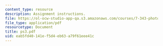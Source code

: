 ```yaml
---
content_type: resource
description: Assignment instructions.
file: https://ol-ocw-studio-app-qa.s3.amazonaws.com/courses/7-343-photosynthesis-life-from-light-fall-2006/eab5fd40141ef5d4eb63a79f61eee41c_ps3.pdf
file_type: application/pdf
resourcetype: Document
title: ps3.pdf
uid: eab5fd40-141e-f5d4-eb63-a79f61eee41c
---
```

